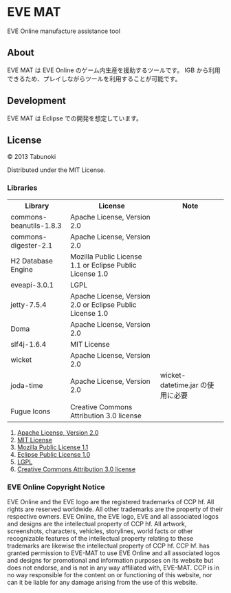 EVE MAT
===============================================================================
EVE Online manufacture assistance tool


About
-------------------------------------------------------------------------------
EVE MAT は EVE Online のゲーム内生産を援助するツールです。
IGB から利用できるため、プレイしながらツールを利用することが可能です。



Development
-------------------------------------------------------------------------------
EVE MAT は Eclipse での開発を想定しています。



License
-------------------------------------------------------------------------------
&copy; 2013 Tabunoki

Distributed under the MIT License.


### Libraries

<table>
	<tr>
		<th>Library</th>
		<th>License</th>
		<th>Note</th>
	</tr>
	<tr>
		<td>commons-beanutils-1.8.3</td>
		<td>Apache License, Version 2.0</td>
		<td></td>
	</tr>
	<tr>
		<td>commons-digester-2.1</td>
		<td>Apache License, Version 2.0</td>
		<td></td>
	</tr>
	<tr>
		<td>H2 Database Engine</td>
		<td>Mozilla Public License 1.1 or Eclipse Public License 1.0</td>
		<td></td>
	</tr>
	<tr>
		<td>eveapi-3.0.1</td>
		<td>LGPL</td>
		<td></td>
	</tr>
	<tr>
		<td>jetty-7.5.4</td>
		<td>Apache License, Version 2.0 or Eclipse Public License 1.0</td>
		<td></td>
	</tr>
	<tr>
		<td>Doma</td>
		<td>Apache License, Version 2.0</td>
		<td></td>
	</tr>
	<tr>
		<td>slf4j-1.6.4</td>
		<td>MIT License</td>
		<td></td>
	</tr>
	<tr>
		<td>wicket</td>
		<td>Apache License, Version 2.0</td>
		<td></td>
	</tr>
	<tr>
		<td>joda-time</td>
		<td>Apache License, Version 2.0</td>
		<td>wicket-datetime.jar の使用に必要</td>
	</tr>
	<tr>
		<td>Fugue Icons</td>
		<td>Creative Commons Attribution 3.0 license</td>
		<td></td>
	</tr>
</table>

1. [Apache License, Version 2.0](http://www.apache.org/licenses/LICENSE-2.0)
2. [MIT License](http://www.opensource.org/licenses/mit-license.php)
3. [Mozilla Public License 1.1](http://www.mozilla.org/MPL/)
4. [Eclipse Public License 1.0](http://www.eclipse.org/legal/epl-v10.html)
5. [LGPL](http://www.gnu.org/licenses/lgpl.html)
6. [Creative Commons Attribution 3.0 license](http://creativecommons.org/licenses/by/3.0/deed.ja)


### EVE Online Copyright Notice

EVE Online and the EVE logo are the registered trademarks of CCP hf. All rights are reserved worldwide.
All other trademarks are the property of their respective owners.
EVE Online, the EVE logo, EVE and all associated logos and designs are the intellectual property of CCP hf.
All artwork, screenshots, characters, vehicles, storylines, world facts or other recognizable features
of the intellectual property relating to these trademarks are likewise the intellectual property of CCP hf.
CCP hf. has granted permission to EVE-MAT to use EVE Online and all associated logos and designs
for promotional and information purposes on its website but does not endorse,
and is not in any way affiliated with, EVE-MAT.
CCP is in no way responsible for the content on or functioning of this website,
nor can it be liable for any damage arising from the use of this website.

